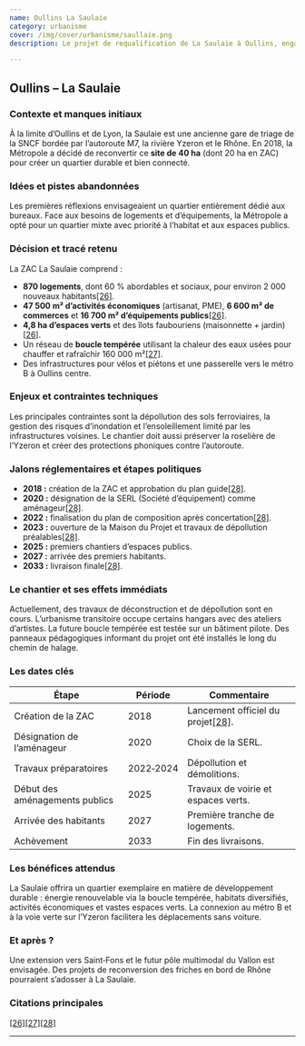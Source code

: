 ```yaml
---
name: Oullins La Saulaie
category: urbanisme
cover: /img/cover/urbanisme/saullaie.png
description: Le projet de requalification de La Saulaie à Oullins, engagé en 2018 et prévu jusqu’en 2033, concerne 40 ha dont 20 ha en ZAC. Il prévoit 870 logements (60 % abordables et sociaux), 47 500 m² d’activités économiques, 6 600 m² de commerces, 16 700 m² d’équipements publics, 4,8 ha d’espaces verts, un réseau de boucle tempérée pour 160 000 m² et une passerelle vers le métro B. Les objectifs sont de créer un quartier mixte et durable, améliorer les mobilités douces et valoriser les espaces naturels.

---
```

## Oullins – La Saulaie

### Contexte et manques initiaux

À la limite d’Oullins et de Lyon, la Saulaie est une ancienne gare de triage de la SNCF bordée par l’autoroute M7, la rivière Yzeron et le Rhône. En 2018, la Métropole a décidé de reconvertir ce **site de 40 ha** (dont 20 ha en ZAC) pour créer un quartier durable et bien connecté.

### Idées et pistes abandonnées

Les premières réflexions envisageaient un quartier entièrement dédié aux bureaux. Face aux besoins de logements et d’équipements, la Métropole a opté pour un quartier mixte avec priorité à l’habitat et aux espaces publics.

### Décision et tracé retenu

La ZAC La Saulaie comprend :

- **870 logements**, dont 60 % abordables et sociaux, pour environ 2 000 nouveaux habitants[\[26\]](https://www.grandlyon.com/mes-services-au-quotidien/sinformer-sur-les-projets-urbains-dans-la-metropole/oullins-la-saulaie#:~:text=,environ%202%20000%20nouveaux%20habitants).
- **47 500 m² d’activités économiques** (artisanat, PME), **6 600 m² de commerces** et **16 700 m² d’équipements publics**[\[26\]](https://www.grandlyon.com/mes-services-au-quotidien/sinformer-sur-les-projets-urbains-dans-la-metropole/oullins-la-saulaie#:~:text=,environ%202%20000%20nouveaux%20habitants).
- **4,8 ha d’espaces verts** et des îlots faubouriens (maisonnette + jardin)[\[26\]](https://www.grandlyon.com/mes-services-au-quotidien/sinformer-sur-les-projets-urbains-dans-la-metropole/oullins-la-saulaie#:~:text=,environ%202%20000%20nouveaux%20habitants).
- Un réseau de **boucle tempérée** utilisant la chaleur des eaux usées pour chauffer et rafraîchir 160 000 m²[\[27\]](https://www.grandlyon.com/mes-services-au-quotidien/sinformer-sur-les-projets-urbains-dans-la-metropole/oullins-la-saulaie#:~:text=Quelques%20chiffres%20cl%C3%A9s).
- Des infrastructures pour vélos et piétons et une passerelle vers le métro B à Oullins centre.

### Enjeux et contraintes techniques

Les principales contraintes sont la dépollution des sols ferroviaires, la gestion des risques d’inondation et l’ensoleillement limité par les infrastructures voisines. Le chantier doit aussi préserver la roselière de l’Yzeron et créer des protections phoniques contre l’autoroute.

### Jalons réglementaires et étapes politiques

- **2018 :** création de la ZAC et approbation du plan guide[\[28\]](https://www.grandlyon.com/mes-services-au-quotidien/sinformer-sur-les-projets-urbains-dans-la-metropole/oullins-la-saulaie#:~:text=Quel%20est%20le%20calendrier%20du,projet).
- **2020 :** désignation de la SERL (Société d’équipement) comme aménageur[\[28\]](https://www.grandlyon.com/mes-services-au-quotidien/sinformer-sur-les-projets-urbains-dans-la-metropole/oullins-la-saulaie#:~:text=Quel%20est%20le%20calendrier%20du,projet).
- **2022 :** finalisation du plan de composition après concertation[\[28\]](https://www.grandlyon.com/mes-services-au-quotidien/sinformer-sur-les-projets-urbains-dans-la-metropole/oullins-la-saulaie#:~:text=Quel%20est%20le%20calendrier%20du,projet).
- **2023 :** ouverture de la Maison du Projet et travaux de dépollution préalables[\[28\]](https://www.grandlyon.com/mes-services-au-quotidien/sinformer-sur-les-projets-urbains-dans-la-metropole/oullins-la-saulaie#:~:text=Quel%20est%20le%20calendrier%20du,projet).
- **2025 :** premiers chantiers d’espaces publics.
- **2027 :** arrivée des premiers habitants.
- **2033 :** livraison finale[\[28\]](https://www.grandlyon.com/mes-services-au-quotidien/sinformer-sur-les-projets-urbains-dans-la-metropole/oullins-la-saulaie#:~:text=Quel%20est%20le%20calendrier%20du,projet).

### Le chantier et ses effets immédiats

Actuellement, des travaux de déconstruction et de dépollution sont en cours. L’urbanisme transitoire occupe certains hangars avec des ateliers d’artistes. La future boucle tempérée est testée sur un bâtiment pilote. Des panneaux pédagogiques informant du projet ont été installés le long du chemin de halage.

### Les dates clés

| Étape | Période | Commentaire |
| --- | --- | --- |
| Création de la ZAC | 2018 | Lancement officiel du projet[\[28\]](https://www.grandlyon.com/mes-services-au-quotidien/sinformer-sur-les-projets-urbains-dans-la-metropole/oullins-la-saulaie#:~:text=Quel%20est%20le%20calendrier%20du,projet). |
| Désignation de l’aménageur | 2020 | Choix de la SERL. |
| Travaux préparatoires | 2022‑2024 | Dépollution et démolitions. |
| Début des aménagements publics | 2025 | Travaux de voirie et espaces verts. |
| Arrivée des habitants | 2027 | Première tranche de logements. |
| Achèvement | 2033 | Fin des livraisons. |

### Les bénéfices attendus

La Saulaie offrira un quartier exemplaire en matière de développement durable : énergie renouvelable via la boucle tempérée, habitats diversifiés, activités économiques et vastes espaces verts. La connexion au métro B et à la voie verte sur l’Yzeron facilitera les déplacements sans voiture.

### Et après ?

Une extension vers Saint‑Fons et le futur pôle multimodal du Vallon est envisagée. Des projets de reconversion des friches en bord de Rhône pourraient s’adosser à La Saulaie.

### Citations principales

[\[26\]](https://www.grandlyon.com/mes-services-au-quotidien/sinformer-sur-les-projets-urbains-dans-la-metropole/oullins-la-saulaie#:~:text=,environ%202%20000%20nouveaux%20habitants)[\[27\]](https://www.grandlyon.com/mes-services-au-quotidien/sinformer-sur-les-projets-urbains-dans-la-metropole/oullins-la-saulaie#:~:text=Quelques%20chiffres%20cl%C3%A9s)[\[28\]](https://www.grandlyon.com/mes-services-au-quotidien/sinformer-sur-les-projets-urbains-dans-la-metropole/oullins-la-saulaie#:~:text=Quel%20est%20le%20calendrier%20du,projet)

---
